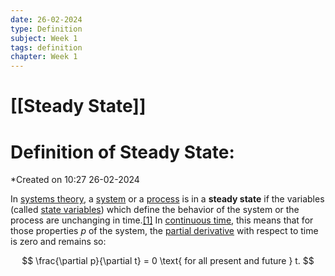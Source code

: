 ```yaml
---
date: 26-02-2024
type: Definition
subject: Week 1
tags: definition
chapter: Week 1
---
```

# [[Steady State]]

# Definition of Steady State:
*Created on 10:27 26-02-2024

In [systems theory](https://en.wikipedia.org/wiki/Systems_theory "Systems theory"), a [system](https://en.wikipedia.org/wiki/System "System") or a [process](https://en.wikipedia.org/wiki/Process_theory "Process theory") is in a **steady state** if the variables (called [state variables](https://en.wikipedia.org/wiki/State_variable "State variable")) which define the behavior of the system or the process are unchanging in time.[[1]](https://en.wikipedia.org/wiki/Steady_state#cite_note-:0-1) In [continuous time](https://en.wikipedia.org/wiki/Continuous_time "Continuous time"), this means that for those properties _p_ of the system, the [partial derivative](https://en.wikipedia.org/wiki/Partial_derivative "Partial derivative") with respect to time is zero and remains so:

$$
\frac{\partial p}{\partial t} = 0 \text{  for all present and future } t.
$$
